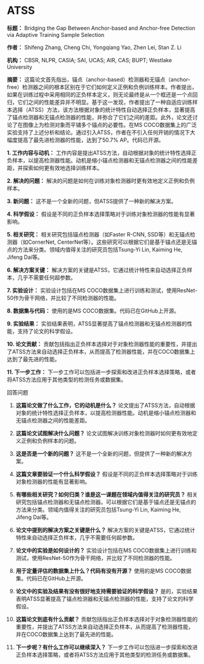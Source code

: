 # ATSS

**标题：** Bridging the Gap Between Anchor-based and Anchor-free Detection via Adaptive Training Sample Selection

**作者：** Shifeng Zhang, Cheng Chi, Yongqiang Yao, Zhen Lei, Stan Z. Li

**机构：** CBSR, NLPR, CASIA; SAI, UCAS; AIR, CAS; BUPT; Westlake University

**摘要：**
这篇论文首先指出，锚点（anchor-based）检测器和无锚点（anchor-free）检测器之间的根本区别在于它们如何定义正例和负例训练样本。作者提出，如果在训练过程中采用相同的正负样本定义，则无论最终是从一个框还是一个点回归，它们之间的性能差异并不明显。基于这一发现，作者提出了一种自适应训练样本选择（ATSS）方法，该方法根据对象的统计特性自动选择正负样本，显著提高了锚点检测器和无锚点检测器的性能，并弥合了它们之间的差距。此外，论文还讨论了在图像上为检测对象而平铺多个锚点的必要性。在MS COCO数据集上的广泛实验支持了上述分析和结论。通过引入ATSS，作者在不引入任何开销的情况下大幅度提高了最先进检测器的性能，达到了50.7% AP。代码已开源。

**1. 工作内容与动机：**
工作内容是提出ATSS方法，自动根据对象的统计特性选择正负样本，以提高检测器性能。动机是缩小锚点检测器和无锚点检测器之间的性能差距，并探索如何更有效地选择训练样本。

**2. 解决的问题：**
解决的问题是如何在训练对象检测器时更有效地定义正例和负例样本。

**3. 新问题：**
这不是一个全新的问题，但ATSS提供了一种新的解决方案。

**4. 科学假设：**
假设是不同的正负样本选择策略对于训练对象检测器的性能有显著影响。

**5. 相关研究：**
相关研究包括锚点检测器（如Faster R-CNN, SSD等）和无锚点检测器（如CornerNet, CenterNet等）。这些研究可以根据它们是基于锚点还是无锚点的方法来分类。领域内值得关注的研究员包括Tsung-Yi Lin, Kaiming He, Jifeng Dai等。

**6. 解决方案关键：**
解决方案的关键是ATSS，它通过统计特性来自动选择正负样本，几乎不需要任何超参数。

**7. 实验设计：**
实验设计包括在MS COCO数据集上进行训练和测试，使用ResNet-50作为骨干网络，并比较了不同检测器的性能。

**8. 数据集与代码：**
使用的是MS COCO数据集。代码已在GitHub上开源。

**9. 实验结果：**
实验结果表明，ATSS显著提高了锚点检测器和无锚点检测器的性能，支持了论文的科学假设。

**10. 论文贡献：**
贡献包括指出正负样本选择对于对象检测器性能的重要性，并提出了ATSS方法来自动选择正负样本，从而提高了检测器性能，并在COCO数据集上达到了最先进的性能。

**11. 下一步工作：**
下一步工作可以包括进一步探索和改进正负样本选择策略，或者将ATSS方法应用于其他类型的检测任务或数据集。

回答问题

1. **这篇论文做了什么工作，它的动机是什么？**
   论文提出了ATSS方法，自动根据对象的统计特性选择正负样本，以提高检测器性能。动机是缩小锚点检测器和无锚点检测器之间的性能差距。

2. **这篇论文试图解决什么问题？**
   论文试图解决训练对象检测器时如何更有效地定义正例和负例样本的问题。

3. **这是否是一个新的问题？**
   这不是一个全新的问题，但提供了一种新的解决方案。

4. **这篇文章要验证一个什么科学假设？**
   假设是不同的正负样本选择策略对于训练对象检测器的性能有显著影响。

5. **有哪些相关研究？如何归类？谁是这一课题在领域内值得关注的研究员？**
   相关研究包括锚点检测器和无锚点检测器。可以根据它们是基于锚点还是无锚点的方法来分类。领域内值得关注的研究员包括Tsung-Yi Lin, Kaiming He, Jifeng Dai等。

6. **论文中提到的解决方案之关键是什么？**
   解决方案的关键是ATSS，它通过统计特性来自动选择正负样本，几乎不需要任何超参数。

7. **论文中的实验是如何设计的？**
   实验设计包括在MS COCO数据集上进行训练和测试，使用ResNet-50作为骨干网络，并比较了不同检测器的性能。

8. **用于定量评估的数据集上什么？代码有没有开源？**
   使用的是MS COCO数据集。代码已在GitHub上开源。

9. **论文中的实验及结果有没有很好地支持需要验证的科学假设？**
   是的，实验结果表明ATSS显著提高了锚点检测器和无锚点检测器的性能，支持了论文的科学假设。

10. **这篇论文到底有什么贡献？**
    贡献包括指出正负样本选择对于对象检测器性能的重要性，并提出了ATSS方法来自动选择正负样本，从而提高了检测器性能，并在COCO数据集上达到了最先进的性能。

11. **下一步呢？有什么工作可以继续深入？**
    下一步工作可以包括进一步探索和改进正负样本选择策略，或者将ATSS方法应用于其他类型的检测任务或数据集。
